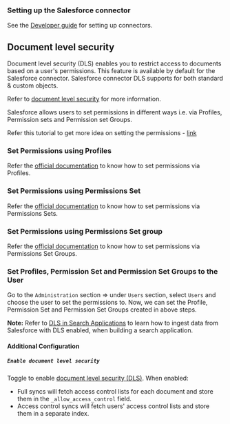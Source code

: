 ### Setting up the Salesforce connector

See the [Developer guide](../../docs/DEVELOPING.md) for setting up connectors.

## Document level security

Document level security (DLS) enables you to restrict access to documents based on a user'­s permissions. This feature is available by default for the Salesforce connector.
Salesforce connector DLS supports for both standard & custom objects.

Refer to [document level security](https://www.elastic.co/guide/en/enterprise-search/master/dls.html) for more information.

Salesforce allows users to set permissions in different ways i.e. via Profiles, Permission sets and Permission set Groups. 

Refer this tutorial to get more idea on setting the permissions - [link](https://howtovideos.hubs.vidyard.com/watch/B1bQnMFg2VyZq7V6zXQjPg#:~:text=This%20is%20a%20must%20watch,records%20in%20your%20Salesforce%20organization.)

### Set Permissions using Profiles

Refer the [official documentation](https://help.salesforce.com/s/articleView?id=sf.admin_userprofiles.htm&type=5) to know how to set permissions via Profiles.

### Set Permissions using Permissions Set

Refer the [official documentation](https://help.salesforce.com/s/articleView?id=sf.perm_sets_overview.htm&language=en_US&type=5) to know how to set permissions via Permissions Sets.

### Set Permissions using Permissions Set group

Refer the [official documentation](https://help.salesforce.com/s/articleView?id=sf.perm_set_groups.htm&type=5) to know how to set permissions via Permissions Set Groups.

### Set Profiles, Permission Set and Permission Set Groups to the User

Go to the `Administration` section => under `Users` section, select `Users` and choose the user to set the permissions to. Now, we can set the Profile, Permission Set and Permission Set Groups created in above steps.

**Note:** Refer to [DLS in Search Applications](https://www.elastic.co/guide/en/enterprise-search/master/dls-e2e-guide.html) to learn how to ingest data from Salesforce with DLS enabled, when building a search application.

#### Additional Configuration

##### `Enable document level security`

Toggle to enable [document level security (DLS)](https://www.elastic.co/guide/en/enterprise-search/master/dls.html). When enabled:
- Full syncs will fetch access control lists for each document and store them in the `_allow_access_control` field.
- Access control syncs will fetch users' access control lists and store them in a separate index.
